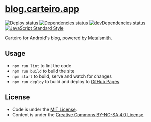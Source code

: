 # [blog.carteiro.app](https://blog.carteiro.app)

[![Deploy status](https://img.shields.io/badge/dynamic/json.svg?url=https://api.netlify.com/api/v1/sites/blog.carteiro.app/deploys&label=deploy&query=$[0].state&colorB=blue)](https://app.netlify.com/sites/blogcarteiroapp/deploys)
[![Dependencies status](https://img.shields.io/david/rbardini/blog.carteiro.app.svg)](https://david-dm.org/rbardini/blog.carteiro.app)
[![devDependencies status](https://img.shields.io/david/dev/rbardini/blog.carteiro.app.svg)](https://david-dm.org/rbardini/blog.carteiro.app?type=dev)
[![JavaScript Standard Style](https://img.shields.io/badge/code%20style-standard-brightgreen.svg)](https://standardjs.com/)

Carteiro for Android's blog, powered by [Metalsmith](https://github.com/metalsmith/metalsmith).

## Usage

- `npm run lint` to lint the code
- `npm run build` to build the site
- `npm start` to build, serve and watch for changes
- `npm run deploy` to build and deploy to [GitHub Pages](https://pages.github.com/)

## License

- Code is under the [MIT License](https://opensource.org/licenses/MIT).
- Content is under the [Creative Commons BY-NC-SA 4.0 License](https://creativecommons.org/licenses/by-nc-sa/4.0/).
